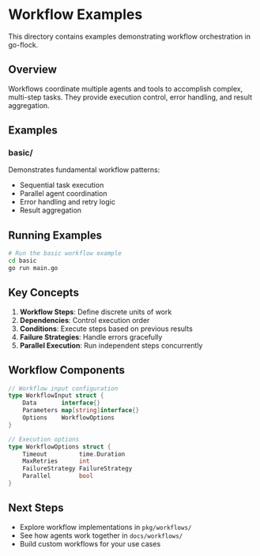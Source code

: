 # Workflow Examples

This directory contains examples demonstrating workflow orchestration in go-flock.

## Overview

Workflows coordinate multiple agents and tools to accomplish complex, multi-step tasks. They provide execution control, error handling, and result aggregation.

## Examples

### basic/
Demonstrates fundamental workflow patterns:
- Sequential task execution
- Parallel agent coordination
- Error handling and retry logic
- Result aggregation

## Running Examples

```bash
# Run the basic workflow example
cd basic
go run main.go
```

## Key Concepts

1. **Workflow Steps**: Define discrete units of work
2. **Dependencies**: Control execution order
3. **Conditions**: Execute steps based on previous results
4. **Failure Strategies**: Handle errors gracefully
5. **Parallel Execution**: Run independent steps concurrently

## Workflow Components

```go
// Workflow input configuration
type WorkflowInput struct {
    Data       interface{}
    Parameters map[string]interface{}
    Options    WorkflowOptions
}

// Execution options
type WorkflowOptions struct {
    Timeout         time.Duration
    MaxRetries      int
    FailureStrategy FailureStrategy
    Parallel        bool
}
```

## Next Steps

- Explore workflow implementations in `pkg/workflows/`
- See how agents work together in `docs/workflows/`
- Build custom workflows for your use cases